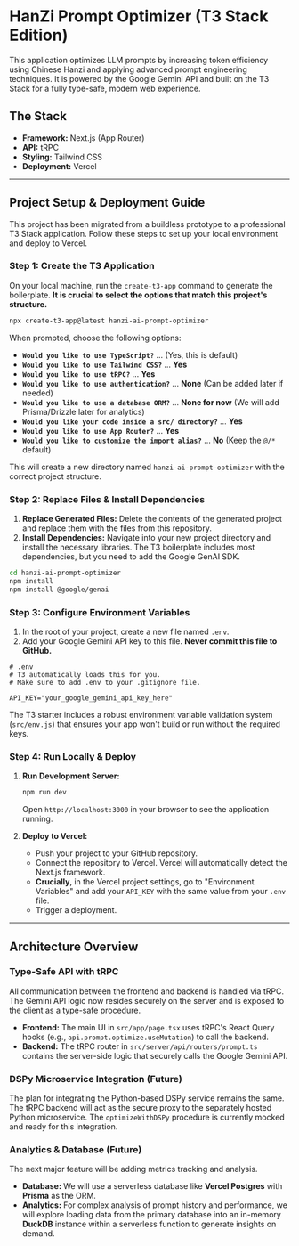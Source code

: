# HanZi Prompt Optimizer (T3 Stack Edition)

This application optimizes LLM prompts by increasing token efficiency using Chinese Hanzi and applying advanced prompt engineering techniques. It is powered by the Google Gemini API and built on the T3 Stack for a fully type-safe, modern web experience.

## The Stack

- **Framework:** Next.js (App Router)
- **API:** tRPC
- **Styling:** Tailwind CSS
- **Deployment:** Vercel

---

## Project Setup & Deployment Guide

This project has been migrated from a buildless prototype to a professional T3 Stack application. Follow these steps to set up your local environment and deploy to Vercel.

### Step 1: Create the T3 Application

On your local machine, run the `create-t3-app` command to generate the boilerplate. **It is crucial to select the options that match this project's structure.**

```bash
npx create-t3-app@latest hanzi-ai-prompt-optimizer
```

When prompted, choose the following options:
- **`Would you like to use TypeScript?`** ... (Yes, this is default)
- **`Would you like to use Tailwind CSS?`** ... **Yes**
- **`Would you like to use tRPC?`** ... **Yes**
- **`Would you like to use authentication?`** ... **None** (Can be added later if needed)
- **`Would you like to use a database ORM?`** ... **None for now** (We will add Prisma/Drizzle later for analytics)
- **`Would you like your code inside a src/ directory?`** ... **Yes**
- **`Would you like to use App Router?`** ... **Yes**
- **`Would you like to customize the import alias?`** ... **No** (Keep the `@/*` default)

This will create a new directory named `hanzi-ai-prompt-optimizer` with the correct project structure.

### Step 2: Replace Files & Install Dependencies

1.  **Replace Generated Files:** Delete the contents of the generated project and replace them with the files from this repository.
2.  **Install Dependencies:** Navigate into your new project directory and install the necessary libraries. The T3 boilerplate includes most dependencies, but you need to add the Google GenAI SDK.

```bash
cd hanzi-ai-prompt-optimizer
npm install
npm install @google/genai
```

### Step 3: Configure Environment Variables

1.  In the root of your project, create a new file named `.env`.
2.  Add your Google Gemini API key to this file. **Never commit this file to GitHub.**

```.env
# .env
# T3 automatically loads this for you.
# Make sure to add .env to your .gitignore file.

API_KEY="your_google_gemini_api_key_here"
```

The T3 starter includes a robust environment variable validation system (`src/env.js`) that ensures your app won't build or run without the required keys.

### Step 4: Run Locally & Deploy

1.  **Run Development Server:**
    ```bash
    npm run dev
    ```
    Open `http://localhost:3000` in your browser to see the application running.

2.  **Deploy to Vercel:**
    - Push your project to your GitHub repository.
    - Connect the repository to Vercel. Vercel will automatically detect the Next.js framework.
    - **Crucially**, in the Vercel project settings, go to "Environment Variables" and add your `API_KEY` with the same value from your `.env` file.
    - Trigger a deployment.

---

## Architecture Overview

### Type-Safe API with tRPC

All communication between the frontend and backend is handled via tRPC. The Gemini API logic now resides securely on the server and is exposed to the client as a type-safe procedure.

- **Frontend:** The main UI in `src/app/page.tsx` uses tRPC's React Query hooks (e.g., `api.prompt.optimize.useMutation`) to call the backend.
- **Backend:** The tRPC router in `src/server/api/routers/prompt.ts` contains the server-side logic that securely calls the Google Gemini API.

### DSPy Microservice Integration (Future)

The plan for integrating the Python-based DSPy service remains the same. The tRPC backend will act as the secure proxy to the separately hosted Python microservice. The `optimizeWithDSPy` procedure is currently mocked and ready for this integration.

### Analytics & Database (Future)

The next major feature will be adding metrics tracking and analysis.
- **Database:** We will use a serverless database like **Vercel Postgres** with **Prisma** as the ORM.
- **Analytics:** For complex analysis of prompt history and performance, we will explore loading data from the primary database into an in-memory **DuckDB** instance within a serverless function to generate insights on demand.